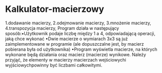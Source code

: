 # Kalkulator-macierzowy
1.dodawanie macierzy,
2.odejmowanie macierzy,
3.mnożenie macierzy,
4.transpozycja macierzy,
Program działa w następujący sposób:•Użytkownik podaje liczbę między 1 a 4, odpowiadającą operacji, jaką chce wykonać
•Dwie macierze o wymiarach 3x3 są już zaimplementowane w programie (ale dopuszczalne jest, by macierz pobierana była od użytkownika)
•Program wyświetla macierze, na których wykonane będą działania oraz macierz (macierze) wynikowe.
Należy przyjąć, że elementy w macierzy macierzach wejściowychi wyjściowychpowinny być liczbami całkowitymi.
